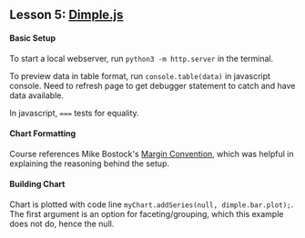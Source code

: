 ## Lesson 5: [Dimple.js](http://dimplejs.org)

#### Basic Setup

To start a local webserver, run `python3 -m http.server` in the terminal.

To preview data in table format, run `console.table(data)` in javascript console. Need to refresh page to get debugger statement to catch and have data available.

In javascript, `===` tests for equality.

#### Chart Formatting

Course references Mike Bostock's [Margin Convention](https://bl.ocks.org/mbostock/3019563), which was helpful in explaining the reasoning behind the setup.

#### Building Chart

Chart is plotted with code line `myChart.addSeries(null, dimple.bar.plot);`. The first argument is an option for faceting/grouping, which this example does not do, hence the null.

